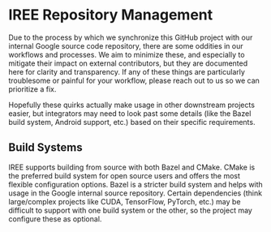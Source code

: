 # IREE Repository Management

Due to the process by which we synchronize this GitHub project with our internal
Google source code repository, there are some oddities in our workflows and
processes. We aim to minimize these, and especially to mitigate their impact on
external contributors, but they are documented here for clarity and
transparency. If any of these things are particularly troublesome or painful for
your workflow, please reach out to us so we can prioritize a fix.

Hopefully these quirks actually make usage in other downstream projects easier,
but integrators may need to look past some details (like the Bazel build system,
Android support, etc.) based on their specific requirements.

## Build Systems

IREE supports building from source with both Bazel and CMake. CMake is the
preferred build system for open source users and offers the most flexible
configuration options. Bazel is a stricter build system and helps with usage in
the Google internal source repository. Certain dependencies (think large/complex
projects like CUDA, TensorFlow, PyTorch, etc.) may be difficult to support with
one build system or the other, so the project may configure these as optional.
